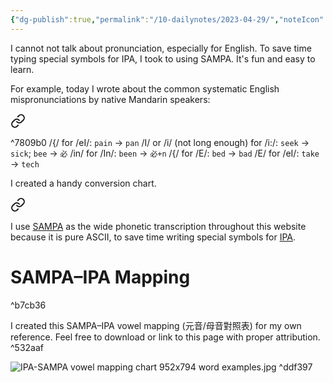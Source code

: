 ```yaml
---
{"dg-publish":true,"permalink":"/10-dailynotes/2023-04-29/","noteIcon":"2","created":"","updated":""}
---
```


I cannot not talk about pronunciation, especially for English. To save time typing special symbols for IPA, I took to using SAMPA. It's fun and easy to learn.

For example, today I wrote about the common systematic English mispronunciations by native Mandarin speakers:

<div class="transclusion internal-embed is-loaded"><a class="markdown-embed-link" href="/systematic-mispronunciations-by-non-native-speakers-of-english/#01fcf5" aria-label="Open link"><svg xmlns="http://www.w3.org/2000/svg" width="24" height="24" viewBox="0 0 24 24" fill="none" stroke="currentColor" stroke-width="2" stroke-linecap="round" stroke-linejoin="round" class="svg-icon lucide-link"><path d="M10 13a5 5 0 0 0 7.54.54l3-3a5 5 0 0 0-7.07-7.07l-1.72 1.71"></path><path d="M14 11a5 5 0 0 0-7.54-.54l-3 3a5 5 0 0 0 7.07 7.07l1.71-1.71"></path></svg></a><div class="markdown-embed">



^7809b0
/{/ for /eI/: `pain` -> `pan`
/I/ or /i/ (not long enough) for /i:/: `seek` -> `sick`; `bee` -> `必`
/in/ for /In/: `been` -> `必+n`
/{/ for /E/: `bed` -> `bad`
/E/ for /eI/: `take` -> `tech` 

</div></div>


I created a handy conversion chart.


<div class="transclusion internal-embed is-loaded"><a class="markdown-embed-link" href="/note-on-the-sampa-phonetic-transcription/" aria-label="Open link"><svg xmlns="http://www.w3.org/2000/svg" width="24" height="24" viewBox="0 0 24 24" fill="none" stroke="currentColor" stroke-width="2" stroke-linecap="round" stroke-linejoin="round" class="svg-icon lucide-link"><path d="M10 13a5 5 0 0 0 7.54.54l3-3a5 5 0 0 0-7.07-7.07l-1.72 1.71"></path><path d="M14 11a5 5 0 0 0-7.54-.54l-3 3a5 5 0 0 0 7.07 7.07l1.71-1.71"></path></svg></a><div class="markdown-embed">




I use [SAMPA](https://en.wikipedia.org/wiki/SAMPA) as the wide phonetic transcription throughout this website because it is pure ASCII, to save time writing special symbols for [IPA](https://en.wikipedia.org/wiki/International_Phonetic_Alphabet).

# SAMPA–IPA Mapping

^b7cb36

I created this SAMPA–IPA vowel mapping (元音/母音對照表) for my own reference. Feel free to download or link to this page with proper attribution.  ^532aaf

![IPA-SAMPA vowel mapping chart 952x794 word examples.jpg](/img/user/_attachments/IPA-SAMPA%20vowel%20mapping%20chart%20952x794%20word%20examples.jpg) ^ddf397

</div></div>

